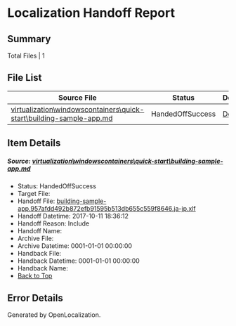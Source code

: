 # <a name='report-top'></a> Localization Handoff Report

## Summary
 Total Files | 1

## File List
 Source File | Status | Details 
 ----------- | ------ | ------- 
 [virtualization\windowscontainers\quick-start\building-sample-app.md](https://github.com/Microsoft/Virtualization-Documentation-Private/blob/fa9ec91b14c612df03c5b7bb094eb1fabf421715/virtualization/windowscontainers/quick-start/building-sample-app.md) | HandedOffSuccess | [Details](#b9f20e6b3f071b9c71a387fce9640b244e9a95b5350)

## Item Details
##### <a name='b9f20e6b3f071b9c71a387fce9640b244e9a95b5350'></a> Source: [virtualization\windowscontainers\quick-start\building-sample-app.md](https://github.com/Microsoft/Virtualization-Documentation-Private/blob/fa9ec91b14c612df03c5b7bb094eb1fabf421715/virtualization/windowscontainers/quick-start/building-sample-app.md)
* Status: HandedOffSuccess
* Target File: 
* Handoff File: [building-sample-app.957afdd492b872efb91595b513db655c559f8646.ja-jp.xlf](https://github.com/MicrosoftDocs/Virtualization-Documentation-Private.handoff/blob/62bea3e5ea9492562ed167c8c2860ae81338a56d/ol-handoff/MicrosoftDocs/Virtualization-Documentation-Private.ja-jp/live/building-sample-app.957afdd492b872efb91595b513db655c559f8646.ja-jp.xlf)
* Handoff Datetime: 2017-10-11 18:36:12
* Handoff Reason: Include
* Handoff Name: 
* Archive File: 
* Archive Datetime: 0001-01-01 00:00:00
* Handback File: 
* Handback Datetime: 0001-01-01 00:00:00
* Handback Name: 
* [Back to Top](#report-top)


## Error Details

Generated by OpenLocalization.
